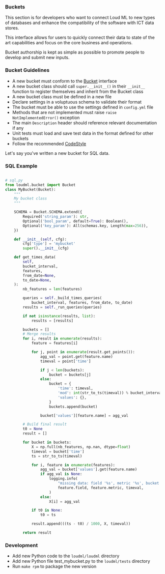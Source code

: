 ### Buckets

This section is for developers who want to connect Loud ML to new
types of databases and enhance the compatibility of the software with
ICT data stores.

This interface allows for users to quickly connect their data to 
state of the art capabilities and focus on the core business and
operations.

Bucket authorship is kept as simple as possible to
promote people to develop and submit new inputs.

### Bucket Guidelines

- A new bucket must conform to the [Bucket] interface
- A new bucket class should call `super.__init__()` in their `__init__` function to register
  themselves and inherit from the Bucket class
- A new bucket class must be defined in a new file
- Declare settings in a voluptuous schema to validate their format
- The bucket must be able to use the settings defined in `config.yml` file
- Methods that are not implemented must raise `raise NotImplementedError()` exception
- The main `Description` header should reference relevant documentation if any
- Unit tests must load and save test data in the format defined for other buckets
- Follow the recommended [CodeStyle]

Let's say you've written a new bucket for SQL data.

### SQL Example

```python

# sql.py
from loudml.bucket import Bucket
class MyBucket(Bucket):
    """
    My bucket class
    """

    SCHEMA = Bucket.SCHEMA.extend({
        Required('string_param'): str,
        Optional('bool_param', default=True): Boolean(),
        Optional('key_param'): All(schemas.key, Length(max=256)),
    })

    def __init__(self, cfg):
        cfg['type'] = 'mybucket'
        super().__init__(cfg)

    def get_times_data(
        self,
        bucket_interval,
        features,
        from_date=None,
        to_date=None,
    ):
        nb_features = len(features)

        queries = self._build_times_queries(
            bucket_interval, features, from_date, to_date)
        results = self._run_queries(queries)

        if not isinstance(results, list):
            results = [results]

        buckets = []
        # Merge results
        for i, result in enumerate(results):
            feature = features[i]

            for j, point in enumerate(result.get_points()):
                agg_val = point.get(feature.name)
                timeval = point['time']

                if j < len(buckets):
                    bucket = buckets[j]
                else:
                    bucket = {
                        'time': timeval,
                        'mod': int(str_to_ts(timeval)) % bucket_interval,
                        'values': {},
                    }
                    buckets.append(bucket)

                bucket['values'][feature.name] = agg_val

        # Build final result
        t0 = None
        result = []

        for bucket in buckets:
            X = np.full(nb_features, np.nan, dtype=float)
            timeval = bucket['time']
            ts = str_to_ts(timeval)

            for i, feature in enumerate(features):
                agg_val = bucket['values'].get(feature.name)
                if agg_val is None:
                    logging.info(
                        "missing data: field '%s', metric '%s', bucket: %s",
                        feature.field, feature.metric, timeval,
                    )
                else:
                    X[i] = agg_val

            if t0 is None:
                t0 = ts

            result.append(((ts - t0) / 1000, X, timeval))

        return result
```

### Development

* Add new Python code to the `loudml/loudml` directory
* Add new Python file test_mybucket.py to the `loudml/tests` directory
* Run `make rpm` to package the new version

[CodeStyle]: https://github.com/regel/loudml/wiki/CodeStyle
[Bucket]: https://raw.githubusercontent.com/regel/loudml/master/loudml/loudml/bucket.py
